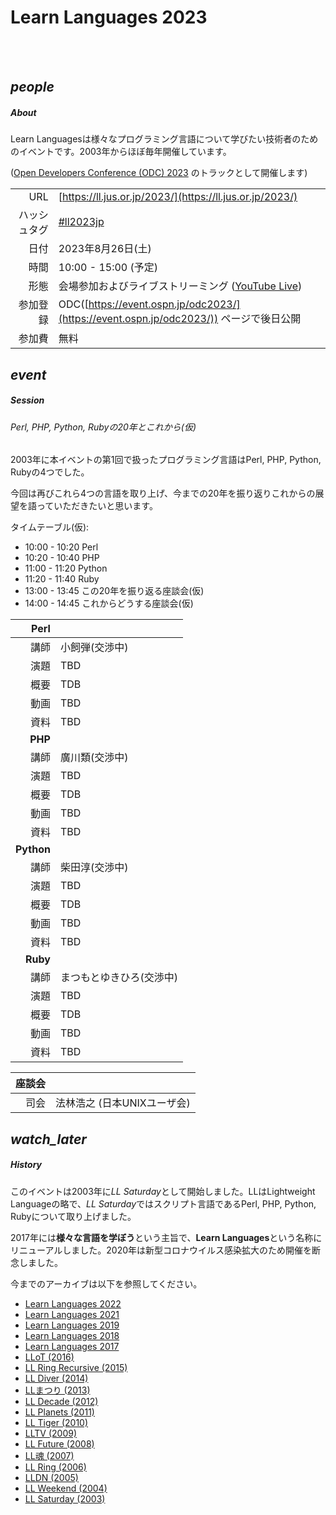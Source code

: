 <div class="section no-pad-bot" id="index-banner"><div class="container"><!-- start Index banner -->

<br><br>
      
# Learn Languages 2023

<br><br>

</div></div><!-- end Index banner -->

<div class="container"><div class="section"><div class="row"><!-- start main -->

<div class="col s12 m4"><div class="icon-block"><!-- start About -->

<h2 class="center blue-text darken-1"><i class="material-icons">people</i></h2><!-- people icon -->

##### About

Learn Languagesは様々なプログラミング言語について学びたい技術者のためのイベントです。2003年からほぼ毎年開催しています。

([Open Developers Conference (ODC) 2023](https://event.ospn.jp/odc2023/) のトラックとして開催します)

| |                                                                                |
| ---:         |--------------------------------------------------------------------------------|
| URL | [https://ll.jus.or.jp/2023/](https://ll.jus.or.jp/2023/)                       |
| ハッシュタグ | [#ll2023jp](https://twitter.com/search?q=ll2023jp)                             |
| 日付 | 2023年8月26日(土)                                                                  |
| 時間 | 10:00 - 15:00 (予定)                                                             |
| 形態 | 会場参加およびライブストリーミング ([YouTube Live](https://www.youtube.com/c/OSPNjp))           |
| 参加登録 | ODC([https://event.ospn.jp/odc2023/](https://event.ospn.jp/odc2023/)) ページで後日公開 |
| 参加費 | 無料                                                                             |

</div></div><!-- end About -->

<div class="col s12 m4"><div class="icon-block"><!-- start Session -->

<h2 class="center blue-text darken-1"><i class="material-icons">event</i></h2><!-- event icon -->

##### Session

###### Perl, PHP, Python, Rubyの20年とこれから(仮)

2003年に本イベントの第1回で扱ったプログラミング言語はPerl, PHP, Python, Rubyの4つでした。

今回は再びこれら4つの言語を取り上げ、今までの20年を振り返りこれからの展望を語っていただきたいと思います。

タイムテーブル(仮):
- 10:00 - 10:20 Perl
- 10:20 - 10:40 PHP
- 11:00 - 11:20 Python
- 11:20 - 11:40 Ruby
- 13:00 - 13:45 この20年を振り返る座談会(仮)
- 14:00 - 14:45 これからどうする座談会(仮)

|   **Perl** |                                   |
|-----------:|-----------------------------------|
|         講師 | 小飼弾(交渉中)                          |
|         演題 | TBD                               |
|         概要 | TDB                               |
|         動画 | TBD                               |
|         資料 | TBD                               |
| **PHP** |          |
|      講師 | 廣川類(交渉中) |
|         演題 | TBD      |
|         概要 | TDB      |
|         動画 | TBD      |
|         資料 | TBD      |
| **Python** |                                                                                                                                                               |
|         講師 | 柴田淳(交渉中)                                                                                                                                                      |
|         演題 | TBD                               |
|         概要 | TDB                               |
|         動画 | TBD                               |
|         資料 | TBD                               |
| **Ruby** |               |
|       講師 | まつもとゆきひろ(交渉中) |
|         演題 | TBD           |
|         概要 | TDB           |
|         動画 | TBD           |
|         資料 | TBD           |

|     座談会 |                                                                                                                                                                                                                     |
|--------:|---------------------------------------------------------------------------------------------------------------------------------------------------------------------------------------------------------------------|
|      司会 | 法林浩之 (日本UNIXユーザ会)                                                                                                                                                                                                   |


</div></div><!-- end Session -->

<div class="col s12 m4"><div class="icon-block"><!-- start History -->

<h2 class="center blue-text darken-1"><i class="material-icons">watch_later</i></h2><!-- watch_later icon -->

##### History

このイベントは2003年に*LL Saturday*として開始しました。LLはLightweight Languageの略で、*LL Saturday*ではスクリプト言語であるPerl, PHP, Python, Rubyについて取り上げました。

2017年には**様々な言語を学ぼう**という主旨で、**Learn Languages**という名称にリニューアルしました。2020年は新型コロナウイルス感染拡大のため開催を断念しました。

今までのアーカイブは以下を参照してください。

- [Learn Languages 2022](https://ll.jus.or.jp/2022/)
- [Learn Languages 2021](https://ll.jus.or.jp/2021/)
- [Learn Languages 2019](https://ll.jus.or.jp/2019/)
- [Learn Languages 2018](https://ll.jus.or.jp/2018about/)
- [Learn Languages 2017](https://ll.jus.or.jp/2017/)
- [LLoT (2016)](https://ll.jus.or.jp/2016/)
- [LL Ring Recursive (2015)](https://ll.jus.or.jp/2015/)
- [LL Diver (2014)](https://ll.jus.or.jp/2014/)
- [LLまつり (2013)](https://ll.jus.or.jp/2013/)
- [LL Decade (2012)](https://ll.jus.or.jp/2012/)
- [LL Planets (2011)](https://ll.jus.or.jp/2011/)
- [LL Tiger (2010)](https://ll.jus.or.jp/2010/)
- [LLTV (2009)](https://ll.jus.or.jp/2009/)
- [LL Future (2008)](https://ll.jus.or.jp/2008/)
- [LL魂 (2007)](https://ll.jus.or.jp/2007/)
- [LL Ring (2006)](https://ll.jus.or.jp/2006/)
- [LLDN (2005)](https://ll.jus.or.jp/2005/)
- [LL Weekend (2004)](https://ll.jus.or.jp/llw2004/)
- [LL Saturday (2003)](https://ll.jus.or.jp/lls2003/)

</div></div><!-- end History -->

</div></div></div><!-- end main -->
